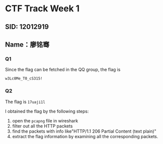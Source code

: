 # CTF Track Week 1

## SID: 12012919

## Name：廖铭骞

### Q1

Since the flag can be fetched in the QQ group, the flag is 

`w3Lc0Me_T0_cS315!`

### Q2

The flag is `17uaji1l`

I obtained the flag by the following steps:

1. open the `pcapng` file in wireshark
2. filter out all the HTTP packets
3. find the packets with info like"HTTP/1.1 206 Partial Content (text plain)"
4. extract the flag information by examining all the corresponding packets.
